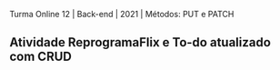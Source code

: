 Turma Online 12 | Back-end | 2021 | Métodos: PUT e PATCH


## Atividade ReprogramaFlix e To-do atualizado com CRUD